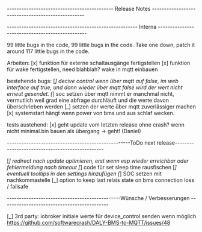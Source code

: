 -------------------------------------------- Release Notes --------------------------------------------------

------------------------------------------------------ Interna ------------------------------------------------

99 little bugs in the code, 99 little bugs in the code. Take one down, patch it around 117 little bugs in the code.

Arbeiten:
[x] funktion für externe schaltausgänge fertigstellen
[x] funktion für wake fertigstellen, need blahblah? wake in mqtt einbauen

bestehende bugs:
[_] decive control wenn über mqtt auf false, im web interface auf true, und dann wieder über mqtt false wird der wert nicht erneut gesendet.
[_] soc setzen über mqtt nimmt er manchmal nicht, vermutlich weil grad eine abfrage durchläuft und die werte davon überschrieben werden
[_] setzen der werte über mqtt zuverlässiger machen
[x] systemstart hängt wenn power von bms und aus schlaf wecken.


tests austehend:
[x] geht update vom letzten release ohne crash? wenn nicht minimal.bin bauen als übergang -> geht! (Daniel)


---------------------------------------------------ToDo next release------------------------------------------------

[_] redirect nach update optimieren, erst wenn esp wieder erreichbar oder fehlermeldung nach timeout
[_] code für set sleep time rausfischen
[_] eventuell tooltips in den settings hinzufügen
[_] SOC setzen mit nachkommastelle
[_] option to keep last relais state on bms connection loss / failsafe

-----------------------------------------------Wünsche / Verbesserungen --------------------------------------------

[_] 3rd party: iobroker initiale werte für device_control senden wenn möglich https://github.com/softwarecrash/DALY-BMS-to-MQTT/issues/48
